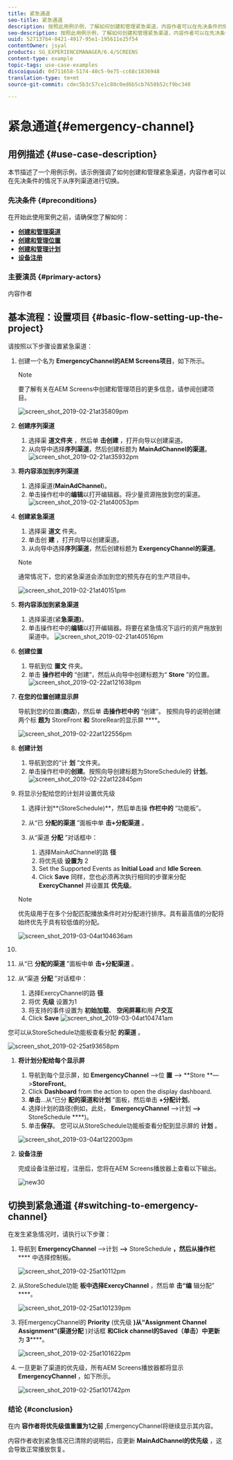 ```yaml
---
title: 紧急通道
seo-title: 紧急通道
description: 按照此用例示例，了解如何创建和管理紧急渠道，内容作者可以在先决条件的情况下从序列渠道进行切换。
seo-description: 按照此用例示例，了解如何创建和管理紧急渠道，内容作者可以在先决条件的情况下从序列渠道进行切换。
uuid: 527137b4-0421-4917-95e1-195611e25f54
contentOwner: jsyal
products: SG_EXPERIENCEMANAGER/6.4/SCREENS
content-type: example
topic-tags: use-case-examples
discoiquuid: 0d711658-5174-40c5-9e75-cc68c1836948
translation-type: tm+mt
source-git-commit: cdec5b3c57ce1c80c0ed6b5cb7650b52cf9bc340

---
```



# 紧急通道{#emergency-channel}

## 用例描述 {#use-case-description}

本节描述了一个用例示例，该示例强调了如何创建和管理紧急渠道，内容作者可以在先决条件的情况下从序列渠道进行切换。

### 先决条件 {#preconditions}

在开始此使用案例之前，请确保您了解如何：

* **[创建和管理渠道](/help/screens/managing-channels.md)**
* **[创建和管理位置](/help/screens/managing-locations.md)**
* **[创建和管理计划](/help/screens/managing-schedules.md)**
* **[设备注册](/help/screens/device-registration.md)**

### 主要演员 {#primary-actors}

内容作者

## 基本流程：设置项目 {#basic-flow-setting-up-the-project}

请按照以下步骤设置紧急渠道：

1. 创建一个名为 **EmergencyChannel的AEM Screens项目**，如下所示。

   >[!NOTE]
   >
   >要了解有关在AEM Screens中创建和管理项目的更多信息，请参阅创建项目。

   ![screen_shot_2019-02-21at35809pm](assets/screen_shot_2019-02-21at35809pm.png)

1. **创建序列渠道**

   1. 选择渠 **道文件夹** ，然后单 **击创建** ，打开向导以创建渠道。
   1. 从向导中选择**序列渠道**，然后创建标题为 **MainAdChannel的渠道**。
   ![screen_shot_2019-02-21at35932pm](assets/screen_shot_2019-02-21at35932pm.png)

1. **将内容添加到序列渠道**

   1. 选择渠道(**MainAdChannel**)。
   1. 单击操作栏中的&#x200B;**编辑**&#x200B;以打开编辑器。将少量资源拖放到您的渠道。
   ![screen_shot_2019-02-21at40053pm](assets/screen_shot_2019-02-21at40053pm.png)

1. **创建紧急渠道**

   1. 选择渠 **道文** 件夹。
   1. 单击创 **建** ，打开向导以创建渠道。
   1. 从向导中选择**序列渠道**，然后创建标题为 **ExergencyChannel的渠道**。
   >[!NOTE]
   >
   >通常情况下，您的紧急渠道会添加到您的预先存在的生产项目中。

   ![screen_shot_2019-02-21at40151pm](assets/screen_shot_2019-02-21at40151pm.png)

1. **将内容添加到紧急渠道**

   1. 选择渠道(紧&#x200B;**急渠道)**。
   1. 单击操作栏中的&#x200B;**编辑**&#x200B;以打开编辑器。将要在紧急情况下运行的资产拖放到渠道中。
   ![screen_shot_2019-02-21at40516pm](assets/screen_shot_2019-02-21at40516pm.png)

1. **创建位置**

   1. 导航到位 **置文** 件夹。
   1. 单击 **操作栏中的** “创建”，然后从向导中创建标题为“ **Store** ”的位置。
   ![screen_shot_2019-02-22at121638pm](assets/screen_shot_2019-02-22at121638pm.png)

1. **在您的位置创建显示屏**

   导航到您的位置(**商店**)，然后单 **击操作栏中的** “创建”。 按照向导的说明创建两个标 **题为** StoreFront **和** StoreRear的显示屏 ****。

   ![screen_shot_2019-02-22at122556pm](assets/screen_shot_2019-02-22at122556pm.png)

1. **创建计划**

   1. 导航到您的“计 **划** ”文件夹。
   1. 单击操作栏中的&#x200B;**创建**。按照向导创建标题为StoreSchedule的 **计划**。
   ![screen_shot_2019-02-22at122845pm](assets/screen_shot_2019-02-22at122845pm.png)

1. 将显示分配给您的计划并设置优先级

   1. 选择计划**(StoreSchedule)**，然后单击操 **作栏中的** “功能板”。
   1. 从“已 **分配的渠道** ”面板中单 **击+分配渠道** 。
   1. 从“渠道 **分配** ”对话框中：

      1. 选择MainAdChannel的路 **径**
      1. 将优先级 **设置为** 2
      1. Set the Supported Events as **Initial Load** and **Idle Screen**.
      1. Click **Save**
      同样，您也必须再次执行相同的步骤来分配 **ExercyChannel** 并设置其 **优先级**。
   >[!NOTE]
   >
   >优先级用于在多个分配匹配播放条件时对分配进行排序。具有最高值的分配将始终优先于具有较低值的分配。

   ![screen_shot_2019-03-04at104636am](assets/screen_shot_2019-03-04at104636am.png)

1. 

   1. 从“已 **分配的渠道** ”面板中单 **击+分配渠道** 。
   1. 从“渠道 **分配** ”对话框中：

      1. 选择ExercyChannel的路 **径**
      1. 将优 **先级** 设置为1
      1. 将支持的事件设置为 **初始加载**、 **空闲屏幕**&#x200B;和用 **户交互**
      1. Click **Save**
   ![screen_shot_2019-03-04at104741am](assets/screen_shot_2019-03-04at104741am.png)

   您可以从StoreSchedule功能板查看分配 **的渠道** 。

   ![screen_shot_2019-02-25at93658pm](assets/screen_shot_2019-02-25at93658pm.png)

1. **将计划分配给每个显示屏**

   1. 导航到每个显示屏，如 **EmergencyChannel** —>位 **置** —> **Store **—>**StoreFront**。
   1. Click **Dashboard** from the action to open the display dashboard.
   1. **单击**...从“已分 **配的渠道和计划** ”面板，然后单击 **+分配计划**。
   1. 选择计划的路径(例如，此处， **EmergencyChannel** —>计划 **—>** StoreSchedule ****)。
   1. 单击&#x200B;**保存**。
   您可以从StoreSchedule功能板查看分配到显示屏的 **计划** 。

   ![screen_shot_2019-03-04at122003pm](assets/screen_shot_2019-03-04at122003pm.png)

1. **设备注册**

   完成设备注册过程，注册后，您将在AEM Screens播放器上查看以下输出。

   ![new30](assets/new30.gif)

## 切换到紧急通道 {#switching-to-emergency-channel}

在发生紧急情况时，请执行以下步骤：

1. 导航到 **EmergencyChannel** —>计划 **—>** StoreSchedule **，然后从操作栏****** 中选择控制板。

   ![screen_shot_2019-02-25at10112pm](assets/screen_shot_2019-02-25at101112pm.png)

1. 从StoreSchedule功能 **板中选择ExercyChannel** ，然后单 **击“编** 辑分配” ****。

   ![screen_shot_2019-02-25at101239pm](assets/screen_shot_2019-02-25at101239pm.png)

1. 将EmergencyChannel的 **Priority** (优先级 **)从“Assignment Channel Assignment”(渠道分配** )对话框 **和Click channel的Saved（单击）中更新** 为 **3******。

   ![screen_shot_2019-02-25at101622pm](assets/screen_shot_2019-02-25at101622pm.png)

1. 一旦更新了渠道的优先级，所有AEM Screens播放器都将显示 **EmergencyChannel** ，如下所示。

   ![screen_shot_2019-02-25at101742pm](assets/screen_shot_2019-02-25at101742pm.png)

### 结论 {#conclusion}

在内 **容作者将优先级值重置为1之前** ,EmergencyChannel将继续显示其内容。

内容作者收到紧急情况已清除的说明后，应更新 **MainAdChannel的优先级** ，这会导致正常播放恢复。
